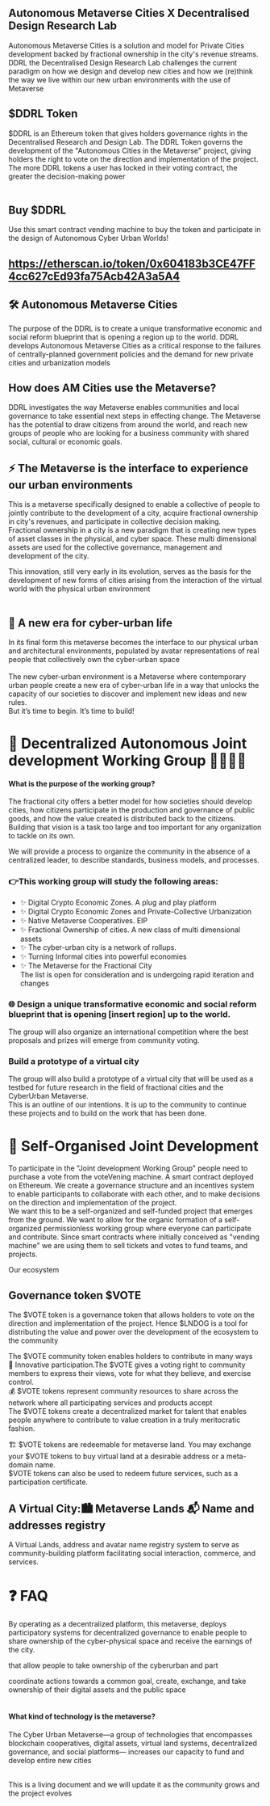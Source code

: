 ## Autonomous Metaverse Cities X Decentralised Design Research Lab
Autonomous Metaverse Cities is a solution and model for Private Cities development backed by fractional ownership in the city's revenue streams.<br>
DDRL the Decentralised Design Research Lab challenges the current paradigm on how we design and develop new cities and how we (re)think the way we live within our new urban environments with the use of Metaverse<br>
## $DDRL Token
$DDRL is an Ethereum token that gives holders governance rights in the Decentralised Research and Design Lab. The DDRL Token governs the development of the "Autonomous Cities in the Metaverse" project, giving holders the right to vote on the direction and implementation of the project. The more DDRL tokens a user has locked in their voting contract, the greater the decision-making power <br><br>
## Buy $DDRL
Use this smart contract vending machine to buy the token and participate in the design of Autonomous Cyber Urban Worlds!
## https://etherscan.io/token/0x604183b3CE47FF4cc627cEd93fa75Acb42A3a5A4

## 🛠 Autonomous Metaverse Cities
The purpose of the DDRL is to create a  unique transformative economic and social reform blueprint that is opening a region up to the world. DDRL develops Autonomous Metaverse Cities as a critical response to the failures of centrally-planned government policies and the demand for new private cities and urbanization models<br>
## How does AM Cities use the Metaverse?
DDRL investigates the way Metaverse enables communities and local governance to take essential next steps in effecting change. The Metaverse has the potential to draw citizens from around the world, and reach new groups of people who are looking for a business community with shared social, cultural or economic goals.

## ⚡️ The Metaverse is the interface to experience our urban environments
This is a metaverse specifically designed to enable a collective of people to jointly contribute to the development of a city, acquire fractional ownership in city's revenues, and participate in collective decision making.<br>
Fractional ownership in a city is a new paradigm that is creating new types of asset classes in the physical, and cyber space. These multi dimensional assets are used for the collective governance, management and development of the city.<br>

This innovation, still very early in its evolution, serves as the basis for the development of new forms of cities arising from the interaction of the virtual world with the physical urban environment <br><br>
 
## 💎 A new era for cyber-urban life
In its final form this metaverse becomes the interface to our physical urban and architectural environments, populated by avatar representations of real people that collectively own the cyber-urban space<br><br>
The new cyber-urban environment is a Metaverse where contemporary urban people create a new era of cyber-urban life in a way that unlocks the capacity of our societies to discover and implement new ideas and new rules.<br>
But it’s time to begin. It’s time to build!

# 👫 Decentralized Autonomous Joint development Working Group  👫👫👫👫
#### What is the purpose of the working group?
The fractional city offers a better model for how societies should develop cities, how citizens participate in the production and governance of public goods, and how the value created is distributed back to the citizens. Building that vision is a task too large and too important for any organization to tackle on its own.<br>

We will provide a process to organize the community in the absence of a centralized leader, to describe standards, business models, and processes.<br>
### 👉This working group will study the following areas:<br>

* ✨ Digital Crypto Economic Zones. A plug and play platform<br>
* ✨ Digital Crypto Economic Zones and Private-Collective Urbanization<br>
* ✨ Native Metaverse Cooperatives. EIP<br>
* ✨ Fractional Ownership of cities. A new class of multi dimensional assets<br>
* ✨ The cyber-urban city is a network of rollups.<br>
* ✨ Turning Informal cities into powerful economies<br>
* ✨ The Metaverse for the Fractional City<br>
The list is open for consideration and is undergoing rapid iteration and changes<br>


### 🌐 Design a unique transformative economic and social reform blueprint that is opening [insert region] up to the world.
The group will also organize an international competition where the best proposals and prizes will emerge from community voting.
 
### Build a prototype of a virtual city<br>
The group will also build a prototype of a virtual city that will be used as a testbed for future research in the field of fractional cities and the CyberUrban Metaverse.<br>
This is an outline of our intentions. It is up to the community to continue these projects and to build on the work that has been done.

# 🚀 Self-Organised Joint Development
To participate in the "Joint development Working Group" people need to purchase a vote from the voteVening machine. A smart contract deployed on Ethereum. We create a governance structure and an incentives system to enable participants to collaborate with each other, and to make decisions on the direction and implementation of the project.<br>
We want this to be a self-organized and self-funded project that emerges from the ground. We want to allow for the organic formation of a self-organized permissionless working group where everyone can participate and contribute. Since smart contracts where initially conceived as "vending machine" we are using them to sell tickets and votes to fund teams, and projects.

Our ecosystem 
## Governance token $VOTE
The $VOTE token is a governance token that allows holders to vote on the direction and implementation of the project. Hence $LNDOG is a tool for distributing the value and power over the development of the ecosystem to the community

The $VOTE community token enables holders to contribute in many ways<br>
📢 Innovative participation.The $VOTE gives a voting right to community members to express their views, vote for what they believe, and exercise control.<br> 
💰 $VOTE tokens represent community resources to share across the network where all participating services and products accept<br>
The $VOTE tokens create a decentralized market for talent that enables people anywhere to contribute to value creation in a truly meritocratic fashion.<br>

🏗 $VOTE tokens are redeemable for metaverse land. You may exchange your $VOTE tokens to buy virtual land at a desirable address or a meta-domain name.<br>
$VOTE tokens can also be used to redeem future services, such as a participation certificate.<br>


## A Virtual City:🏙 Metaverse Lands  📬 Name and addresses registry
A Virtual Lands, address and avatar name registry system to serve as community-building platform facilitating social interaction, commerce, and services.


# ❓ FAQ
By operating as a decentralized platform, this metaverse, deploys participatory systems for decentralized governance to enable people to share ownership of the cyber-physical space and receive the earnings of the city.

that allow people to take ownership of the cyberurban and part


coordinate actions towards a common goal, create, exchange, and take ownership of their digital assets and the public space<br><br>

####  What kind of technology is the metaverse?
The Cyber Urban Metaverse—a group of technologies that encompasses blockchain cooperatives, digital assets, virtual land systems, decentralized governance, and social platforms— increases our capacity to fund and develop entire new cities<br><br>

This is a living document and we will update it as the community grows and the project evolves<br>

